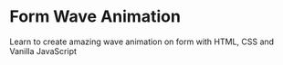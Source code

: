 # Form Wave Animation
Learn to create amazing wave animation on form with HTML, CSS and Vanilla JavaScript 
